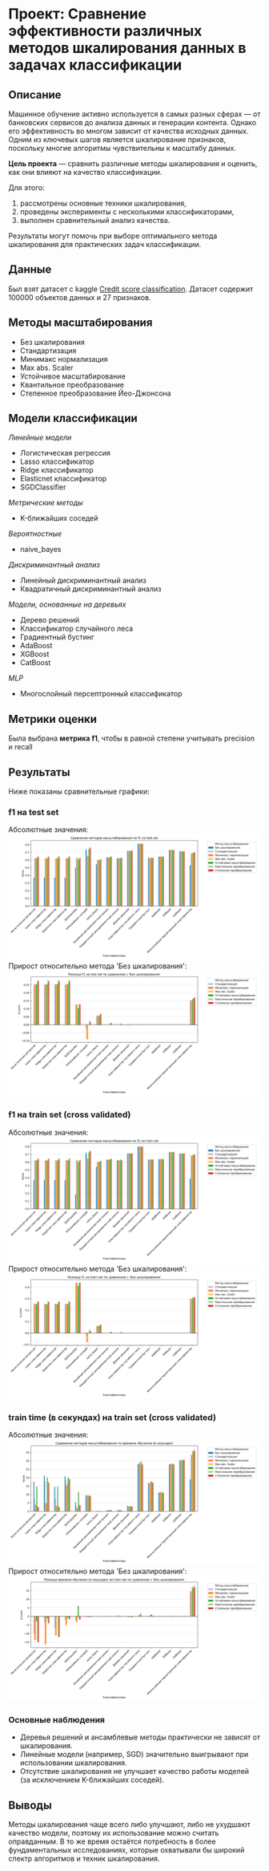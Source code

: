 # Проект: Сравнение эффективности различных методов шкалирования данных в задачах классификации

## Описание
Машинное обучение активно используется в самых разных сферах — от банковских сервисов до анализа данных и генерации контента. Однако его эффективность во многом зависит от качества исходных данных. Одним из ключевых шагов является шкалирование признаков, поскольку многие алгоритмы чувствительны к масштабу данных.

**Цель проекта** — сравнить различные методы шкалирования и оценить, как они влияют на качество классификации.

Для этого:
1. рассмотрены основные техники шкалирования,
2. проведены эксперименты с несколькими классификаторами,
3. выполнен сравнительный анализ качества.

Результаты могут помочь при выборе оптимального метода шкалирования для практических задач классификации.

## Данные
Был взят датасет с kaggle [Credit score classification](https://www.kaggle.com/datasets/parisrohan/credit-score-classification). Датасет содержит 100000 объектов данных и 27 признаков.

## Методы масштабирования
* Без шкалирования
* Стандартизация
* Минимакс нормализация
* Max abs. Scaler
* Устойчивое масштабирование
* Квантильное преобразование
* Степенное преобразование Йео-Джонсона

## Модели классификации
*Линейные модели*
* Логистическая регрессия
* Lasso классификатор  
* Ridge классификатор
* Elasticnet классификатор
* SGDClassifier

*Метрические методы*
* K-ближайших соседей

*Вероятностные*
* naive_bayes

*Дискриминантный анализ*
* Линейный дискриминантный анализ
* Квадратичный дискриминантный анализ

*Модели, основанные на деревьях*
* Дерево решений
* Классификатор случайного леса
* Градиентный бустинг
* AdaBoost
* XGBoost
* CatBoost

*MLP*
* Многослойный персептронный классификатор

## Метрики оценки
Была выбрана **метрика f1**, чтобы в равной степени учитывать precision и recall

## Результаты
Ниже показаны сравнительные графики:

### f1 на test set
Абсолютные значения:
![Абсолютные значения f1 test set](images/test_metrics_abs_vs_no_scaling.png)
Прирост относительно метода 'Без шкалирования':
![Относительные значения f1 test set](images/test_metrics_diff_vs_no_scaling.png)

### f1 на train set (cross validated)
Абсолютные значения:
![Абсолютные значения f1 train set](images/train_metrics_abs_vs_no_scaling.png)
Прирост относительно метода 'Без шкалирования':
![Относительные значения f1 train set](images/train_metrics_diff_vs_no_scaling.png)


### train time (в секундах) на train set (cross validated)
Абсолютные значения:
![Абсолютные значения time train set](images/time_abs_vs_no_scaling.png)
Прирост относительно метода 'Без шкалирования':
![Относительные значения time train set](images/time_diff_vs_no_scaling.png)

### Основные наблюдения
* Деревья решений и ансамблевые методы практически не зависят от шкалирования.
* Линейные модели (например, SGD) значительно выигрывают при использовании шкалирования.
* Отсутствие шкалирования не улучшает качество работы моделей (за исключением K-ближайших соседей).

## Выводы
Методы шкалирования чаще всего либо улучшают, либо не ухудшают качество модели, поэтому их использование можно считать оправданным. В то же время остаётся потребность в более фундаментальных исследованиях, которые охватывали бы широкий спектр алгоритмов и техник шкалирования.
